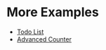 # More Examples

- [Todo List](https://github.com/jumpsuit/jumpsuit/tree/master/examples/todo/src)
- [Advanced Counter](https://github.com/jumpsuit/jumpsuit/tree/master/examples/counter/src/app.js)
